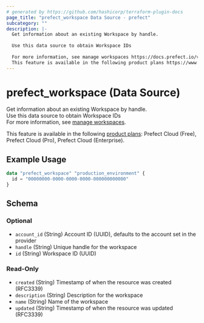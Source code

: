 ```yaml
---
# generated by https://github.com/hashicorp/terraform-plugin-docs
page_title: "prefect_workspace Data Source - prefect"
subcategory: ""
description: |-
  Get information about an existing Workspace by handle.
  
  Use this data source to obtain Workspace IDs
  
  For more information, see manage workspaces https://docs.prefect.io/v3/manage/cloud/workspaces#manage-workspaces.
  This feature is available in the following product plans https://www.prefect.io/pricing: Prefect Cloud (Free), Prefect Cloud (Pro), Prefect Cloud (Enterprise).
---
```


# prefect_workspace (Data Source)

Get information about an existing Workspace by handle.
<br>
Use this data source to obtain Workspace IDs
<br>
For more information, see [manage workspaces](https://docs.prefect.io/v3/manage/cloud/workspaces#manage-workspaces).


This feature is available in the following [product plans](https://www.prefect.io/pricing): Prefect Cloud (Free), Prefect Cloud (Pro), Prefect Cloud (Enterprise).

## Example Usage

```terraform
data "prefect_workspace" "production_environment" {
  id = "00000000-0000-0000-0000-000000000000"
}
```

<!-- schema generated by tfplugindocs -->
## Schema

### Optional

- `account_id` (String) Account ID (UUID), defaults to the account set in the provider
- `handle` (String) Unique handle for the workspace
- `id` (String) Workspace ID (UUID)

### Read-Only

- `created` (String) Timestamp of when the resource was created (RFC3339)
- `description` (String) Description for the workspace
- `name` (String) Name of the workspace
- `updated` (String) Timestamp of when the resource was updated (RFC3339)
